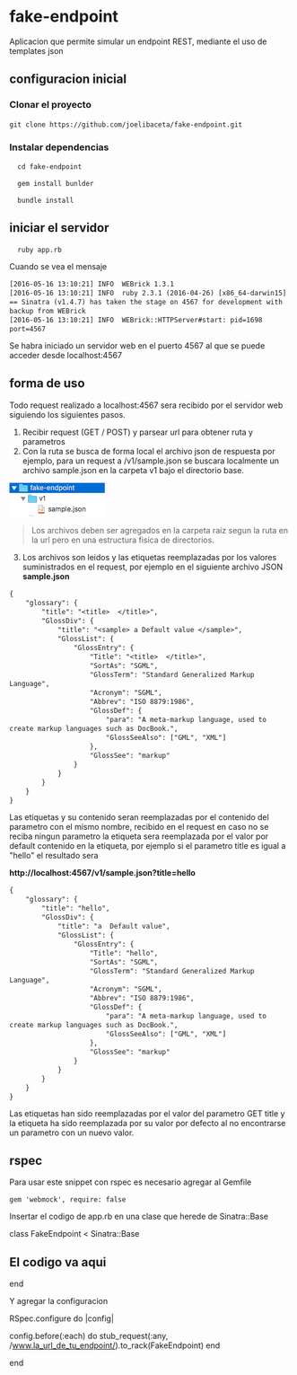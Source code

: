 # fake-endpoint
Aplicacion que permite simular un endpoint REST, mediante el uso de templates json


## configuracion inicial

### Clonar el proyecto

```
git clone https://github.com/joelibaceta/fake-endpoint.git
```

### Instalar dependencias

```
  cd fake-endpoint
```
```
  gem install bunlder
```
```
  bundle install
```
## iniciar el servidor

```
  ruby app.rb
```
Cuando se vea el mensaje 

```
[2016-05-16 13:10:21] INFO  WEBrick 1.3.1
[2016-05-16 13:10:21] INFO  ruby 2.3.1 (2016-04-26) [x86_64-darwin15]
== Sinatra (v1.4.7) has taken the stage on 4567 for development with backup from WEBrick
[2016-05-16 13:10:21] INFO  WEBrick::HTTPServer#start: pid=1698 port=4567
```

Se habra iniciado un servidor web en el puerto 4567 al que se puede acceder desde localhost:4567


## forma de uso 

Todo request realizado a localhost:4567 sera recibido por el servidor web siguiendo los siguientes pasos.

1. Recibir request (GET / POST) y parsear url para obtener ruta y parametros 
2. Con la ruta se busca de forma local el archivo json de respuesta por ejemplo, para un request a /v1/sample.json se buscara localmente un archivo sample.json en la carpeta v1 bajo el directorio base.

  ![GitHub Logo](/doc/json_dir.png) 

  > Los archivos deben ser agregados en la carpeta raiz segun la ruta en la url pero en una estructura fisica de directorios.

3. Los archivos son leidos y las etiquetas reemplazadas por los valores suministrados en el request, por ejemplo en el siguiente archivo JSON  **sample.json**

```
{
    "glossary": {
        "title": "<title>  </title>",
        "GlossDiv": {
            "title": "<sample> a Default value </sample>",
            "GlossList": {
                "GlossEntry": {
                    "Title": "<title>  </title>",
                    "SortAs": "SGML",
                    "GlossTerm": "Standard Generalized Markup Language",
                    "Acronym": "SGML",
                    "Abbrev": "ISO 8879:1986",
                    "GlossDef": {
                        "para": "A meta-markup language, used to create markup languages such as DocBook.",
                        "GlossSeeAlso": ["GML", "XML"]
                    },
                    "GlossSee": "markup"
                }
            }
        }
    }
}
```

Las etiquetas <title> </title> y su contenido seran reemplazadas por el contenido del parametro con el mismo nombre, recibido en el request en caso no se reciba ningun parametro la etiqueta sera reemplazada por el valor por default contenido en la etiqueta, por ejemplo si el parametro title es igual a "hello" el resultado sera

**http://localhost:4567/v1/sample.json?title=hello**

```
{
    "glossary": {
        "title": "hello",
        "GlossDiv": {
            "title": "a  Default value",
            "GlossList": {
                "GlossEntry": {
                    "Title": "hello",
                    "SortAs": "SGML",
                    "GlossTerm": "Standard Generalized Markup Language",
                    "Acronym": "SGML",
                    "Abbrev": "ISO 8879:1986",
                    "GlossDef": {
                        "para": "A meta-markup language, used to create markup languages such as DocBook.",
                        "GlossSeeAlso": ["GML", "XML"]
                    },
                    "GlossSee": "markup"
                }
            }
        }
    }
}
```

Las etiquetas <title> </title> han sido reemplazadas por el valor del parametro GET title  y la etiqueta <sample> </sample> ha sido reemplazada por su valor por defecto al no encontrarse un parametro con un nuevo valor.


 
## rspec

Para usar este snippet con rspec es necesario agregar al Gemfile

```
gem 'webmock', require: false
```

Insertar el codigo de app.rb en una clase que herede de Sinatra::Base

class FakeEndpoint < Sinatra::Base
  ## El codigo va aqui
end
  
  
Y agregar la configuracion 

RSpec.configure do |config| 

  config.before(:each) do
    stub_request(:any, /www.la_url_de_tu_endpoint/).to_rack(FakeEndpoint)
  end

end
